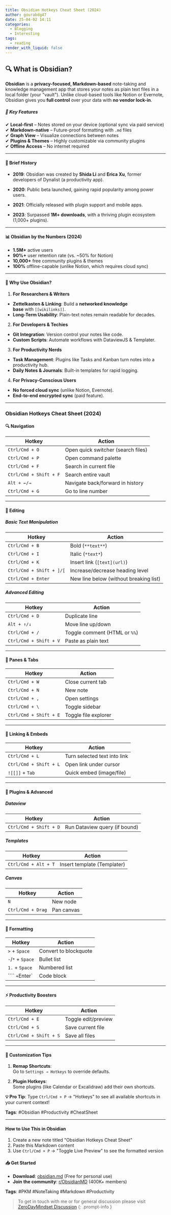 ```yaml
---
title: Obsidian Hotkeys Cheat Sheet (2024)
author: gourabdg47
date: 25-04-02 14:11
categories:
  - Blogging
  - Interesting
tags:
  - reading
render_with_liquid: false
---
```

## **🔍 What is Obsidian?**

**Obsidian** is a **privacy-focused, Markdown-based** note-taking and knowledge management app that stores your notes as plain text files in a local folder (your "vault"). Unlike cloud-based tools like Notion or Evernote, Obsidian gives you **full control** over your data with **no vendor lock-in**.

##### **🌟 Key Features**

✔ **Local-first** – Notes stored on your device (optional sync via paid service)  
✔ **Markdown-native** – Future-proof formatting with `.md` files  
✔ **Graph View** – Visualize connections between notes  
✔ **Plugins & Themes** – Highly customizable via community plugins  
✔ **Offline Access** – No internet required

---

#### **📜 Brief History**

- **2019**: Obsidian was created by **Shida Li** and **Erica Xu**, former developers of Dynalist (a productivity app).

- **2020**: Public beta launched, gaining rapid popularity among power users.
    
- **2021**: Officially released with plugin support and mobile apps.
    
- **2023**: Surpassed **1M+ downloads**, with a thriving plugin ecosystem (1,000+ plugins).
    

---

#### **📊 Obsidian by the Numbers (2024)**

- **1.5M+** active users
- **90%+** user retention rate (vs. ~50% for Notion)
- **10,000+** free community plugins & themes
- **100%** offline-capable (unlike Notion, which requires cloud sync)
--- 
#### **🚀 Why Use Obsidian?**

1. **For Researchers & Writers**

- **Zettelkasten & Linking**: Build a **networked knowledge base** with `[[wikilinks]]`.
- **Long-Term Usability**: Plain-text notes remain readable for decades.

2. **For Developers & Techies**

- **Git Integration**: Version control your notes like code.
- **Custom Scripts**: Automate workflows with DataviewJS & Templater.

3. **For Productivity Nerds**

- **Task Management**: Plugins like Tasks and Kanban turn notes into a productivity hub.
- **Daily Notes & Journals**: Built-in templates for rapid logging.

4. **For Privacy-Conscious Users**

- **No forced cloud sync** (unlike Notion, Evernote).
- **End-to-end encrypted sync** (paid feature).

---
### Obsidian Hotkeys Cheat Sheet (2024)

#### **🔍 Navigation**

|Hotkey|Action|
|---|---|
|`Ctrl/Cmd + O`|Open quick switcher (search files)|
|`Ctrl/Cmd + P`|Open command palette|
|`Ctrl/Cmd + F`|Search in current file|
|`Ctrl/Cmd + Shift + F`|Search entire vault|
|`Alt + ←/→`|Navigate back/forward in history|
|`Ctrl/Cmd + G`|Go to line number|

---

#### **📝 Editing**

##### **Basic Text Manipulation**

|Hotkey|Action|
|---|---|
|`Ctrl/Cmd + B`|Bold (`**text**`)|
|`Ctrl/Cmd + I`|Italic (`*text*`)|
|`Ctrl/Cmd + K`|Insert link (`[text](url)`)|
|`Ctrl/Cmd + Shift + ]/[`|Increase/decrease heading level|
|`Ctrl/Cmd + Enter`|New line below (without breaking list)|

##### **Advanced Editing**

|Hotkey|Action|
|---|---|
|`Ctrl/Cmd + D`|Duplicate line|
|`Alt + ↑/↓`|Move line up/down|
|`Ctrl/Cmd + /`|Toggle comment (HTML or `%%`)|
|`Ctrl/Cmd + Shift + V`|Paste as plain text|

---

#### **📑 Panes & Tabs**

|Hotkey|Action|
|---|---|
|`Ctrl/Cmd + W`|Close current tab|
|`Ctrl/Cmd + N`|New note|
|`Ctrl/Cmd + ,`|Open settings|
|`Ctrl/Cmd + \`|Toggle sidebar|
|`Ctrl/Cmd + Shift + E`|Toggle file explorer|

---

#### **🔗 Linking & Embeds**

|Hotkey|Action|
|---|---|
|`Ctrl/Cmd + L`|Turn selected text into link|
|`Ctrl/Cmd + Shift + L`|Open link under cursor|
|`![[]]` + `Tab`|Quick embed (image/file)|

---

#### **🧩 Plugins & Advanced**

##### **Dataview**

|Hotkey|Action|
|---|---|
|`Ctrl/Cmd + Shift + D`|Run Dataview query (if bound)|

##### **Templates**

|Hotkey|Action|
|---|---|
|`Ctrl/Cmd + Alt + T`|Insert template (Templater)|

##### **Canvas**

|Hotkey|Action|
|---|---|
|`N`|New node|
|`Ctrl/Cmd + Drag`|Pan canvas|

---

#### **🎨 Formatting**

|Hotkey|Action|
|---|---|
|`>` + `Space`|Convert to blockquote|
|`-`/`*` + `Space`|Bullet list|
|`1.` + `Space`|Numbered list|
|```` `+`Enter`|Code block|

---

#### **⚡ Productivity Boosters**

|Hotkey|Action|
|---|---|
|`Ctrl/Cmd + E`|Toggle edit/preview|
|`Ctrl/Cmd + S`|Save current file|
|`Ctrl/Cmd + Shift + S`|Save all files|

---

#### **🔧 Customization Tips**

1. **Remap Shortcuts**:  
    Go to `Settings → Hotkeys` to override defaults.
    
2. **Plugin Hotkeys**:  
    Some plugins (like Calendar or Excalidraw) add their own shortcuts.

**💡 Pro Tip**: Type `Ctrl/Cmd + P` → "Hotkeys" to see all available shortcuts in your current context!

**Tags**: #Obsidian #Productivity #CheatSheet

---

#### **How to Use This in Obsidian**

1. Create a new note titled "Obsidian Hotkeys Cheat Sheet"
2. Paste this Markdown content
3. Use `Ctrl/Cmd + P` → "Toggle Live Preview" to see the formatted version

#### **📥 Get Started**

- **Download**: [obsidian.md](https://obsidian.md/) (Free for personal use)
- **Join the community**: [r/ObsidianMD](https://reddit.com/r/ObsidianMD) (400K+ members)

**Tags**: #PKM #NoteTaking #Markdown #Productivity


> To get in touch with me or for general discussion please visit [ZeroDayMindset Discussion](https://github.com/orgs/X3N0-G0D/discussions) 
{: .prompt-info }
